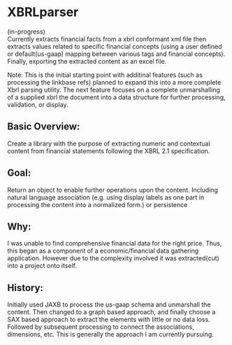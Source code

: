 # XBRLparser

(in-progress)\
Currently extracts financial facts from a xbrl conformant xml file then extracts values related to specific financial concepts (using a user defined or default(us-gaap) mapping between various tags and financial concepts). Finally, exporting the extracted content as an excel file.

Note:
This is the initial starting point with additinal features (such as processing the linkbase refs) planned to expand this into a more complete Xbrl parsing utility.  The next feature focuses on a complete unmarshalling of a supplied xbrl the document into a data structure for further processing, validation, or display.

## Basic Overview:
Create a library with the purpose of extracting numeric and contextual content from financial statements following the XBRL 2.1 specification.

## Goal:
Return an object to enable further operations upon the content. Including natural language association (e.g. using display labels as one part in processing the content into a normalized form.) or persistence

## Why:
I was unable to find comprehensive financial data for the right price.  Thus, this began as a component of a economic/financial data gathering application. However due to the complexity involved it was extracted(cut) into a project onto itself.

## History:
Initially used JAXB to process the us-gaap schema and unmarshall the content.  Then changed to a graph based approach, and finally choose a SAX based approach to extract the elements with little or no data loss.  Followed by subsequent processing to connect the associations, dimensions, etc. This is generally the approach I am currently pursuing.
